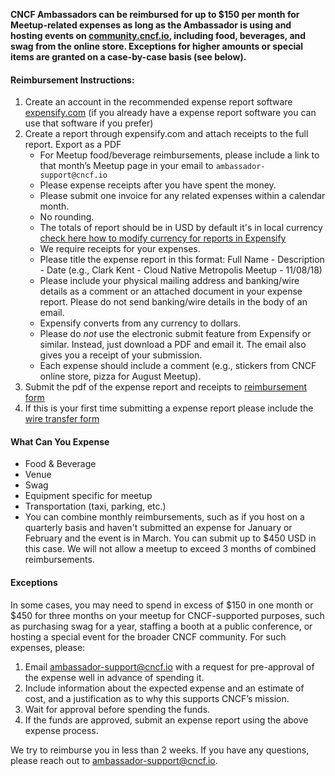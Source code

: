 **CNCF Ambassadors can be reimbursed for up to $150 per month for Meetup-related expenses as long as the Ambassador is using and hosting events on [community.cncf.io](https://community.cncf.io/), including food, beverages, and swag from the online store. Exceptions for higher amounts or special items are granted on a case-by-case basis (see below).**

#### Reimbursement Instructions:
1.	Create an account in the recommended expense report software [expensify.com](https://expensify.com) (if you already have a expense report software you can use that software if you prefer)
2.	Create a report through expensify.com and attach receipts to the full report. Export as a PDF
   	-	For Meetup food/beverage reimbursements, please include a link to that month’s Meetup page in your email to `ambassador-support@cncf.io`
 	-	Please expense receipts after you have spent the money.
 	-	Please submit one invoice for any related expenses within a calendar month.
	-	No rounding.
	-	The totals of report should be in USD by default it's in local currency [check here how to modify currency for reports in Expensify](https://help.expensify.com/articles/expensify-classic/workspaces/Currency#:~:text=Report%20Output%20Currency-,On%20an%20individual%20workspace,-Sign%20into%20your)
	-	We require receipts for your expenses.
	-	Please title the expense report in this format: Full Name - Description - Date (e.g., Clark Kent - Cloud Native Metropolis Meetup - 11/08/18)
	-	Please include your physical mailing address and banking/wire details as a comment or an attached document in your expense report. Please do not send banking/wire details in the body of an email.
	-	Expensify converts from any currency to dollars.
	-	Please do *not* use the electronic submit feature from Expensify or similar. Instead, just download a PDF and email it. The email also gives you a receipt of your submission.
	-	Each expense should include a comment (e.g., stickers from CNCF online store, pizza for August Meetup).
3.	Submit the pdf of the expense report and receipts to [reimbursement form](https://form.asana.com/?k=n4WC5WBfigsFjhrTpxutUw&d=9283783873717)
4.	If this is your first time submitting a expense report please include the [wire transfer form](https://drive.google.com/file/d/10ynF4lYoEdGEj7y2_tvsVQeGsSZjN_pZ/view?usp=sharing)

#### **What Can You Expense**
-	Food & Beverage
-	Venue
-	Swag
-	Equipment specific for meetup
-	Transportation (taxi, parking, etc.)
-	You can combine monthly reimbursements, such as if you host on a quarterly basis and haven't submitted an expense for January or February and the event is in March. You can submit up to $450 USD in this case. We will not allow a meetup to exceed 3 months of combined reimbursements.

#### **Exceptions**

In some cases, you may need to spend in excess of $150 in one month or $450 for three months on your meetup for CNCF-supported purposes, such as purchasing swag for a year, staffing a booth at a public conference, or hosting a special event for the broader CNCF community. For such expenses, please:

1.	Email ambassador-support@cncf.io with a request for pre-approval of the expense well in advance of spending it.
2.	Include information about the expected expense and an estimate of cost, and a justification as to why this supports CNCF’s mission.
3.	Wait for approval before spending the funds.
4.	If the funds are approved, submit an expense report using the above expense process.



We try to reimburse you in less than 2 weeks. If you have any questions, please reach out to ambassador-support@cncf.io.

